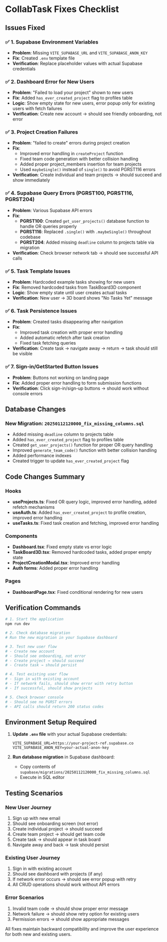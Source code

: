 # CollabTask Fixes Checklist

## Issues Fixed

### ✅ 1. Supabase Environment Variables
- **Problem**: Missing `VITE_SUPABASE_URL` and `VITE_SUPABASE_ANON_KEY`
- **Fix**: Created `.env` template file
- **Verification**: Replace placeholder values with actual Supabase credentials

### ✅ 2. Dashboard Error for New Users
- **Problem**: "Failed to load your project" shown to new users
- **Fix**: Added `has_ever_created_project` flag to profiles table
- **Logic**: Show empty state for new users, error popup only for existing users with fetch failures
- **Verification**: Create new account → should see friendly onboarding, not error

### ✅ 3. Project Creation Failures
- **Problem**: "failed to create" errors during project creation
- **Fix**: 
  - Improved error handling in `createProject` function
  - Fixed team code generation with better collision handling
  - Added proper project_members insertion for team projects
  - Used `maybeSingle()` instead of `single()` to avoid PGRST116 errors
- **Verification**: Create individual and team projects → should succeed and show immediately

### ✅ 4. Supabase Query Errors (PGRST100, PGRST116, PGRST204)
- **Problem**: Various Supabase API errors
- **Fix**:
  - **PGRST100**: Created `get_user_projects()` database function to handle OR queries properly
  - **PGRST116**: Replaced `.single()` with `.maybeSingle()` throughout codebase
  - **PGRST204**: Added missing `deadline` column to projects table via migration
- **Verification**: Check browser network tab → should see successful API calls

### ✅ 5. Task Template Issues
- **Problem**: Hardcoded example tasks showing for new users
- **Fix**: Removed hardcoded tasks from TaskBoard3D component
- **Logic**: Show empty state until user creates actual tasks
- **Verification**: New user → 3D board shows "No Tasks Yet" message

### ✅ 6. Task Persistence Issues
- **Problem**: Created tasks disappearing after navigation
- **Fix**: 
  - Improved task creation with proper error handling
  - Added automatic refetch after task creation
  - Fixed task fetching queries
- **Verification**: Create task → navigate away → return → task should still be visible

### ✅ 7. Sign-in/GetStarted Button Issues
- **Problem**: Buttons not working on landing page
- **Fix**: Added proper error handling to form submission functions
- **Verification**: Click sign-in/sign-up buttons → should work without console errors

## Database Changes

### New Migration: `20250112120000_fix_missing_columns.sql`
- Added missing `deadline` column to projects table
- Added `has_ever_created_project` flag to profiles table
- Created `get_user_projects()` function for proper OR query handling
- Improved `generate_team_code()` function with better collision handling
- Added performance indexes
- Created trigger to update `has_ever_created_project` flag

## Code Changes Summary

### Hooks
- **useProjects.ts**: Fixed OR query logic, improved error handling, added refetch mechanisms
- **useAuth.ts**: Added `has_ever_created_project` to profile creation, improved error handling
- **useTasks.ts**: Fixed task creation and fetching, improved error handling

### Components
- **Dashboard.tsx**: Fixed empty state vs error logic
- **TaskBoard3D.tsx**: Removed hardcoded tasks, added proper empty state
- **ProjectCreationModal.tsx**: Improved error handling
- **Auth forms**: Added proper error handling

### Pages
- **DashboardPage.tsx**: Fixed conditional rendering for new users

## Verification Commands

```bash
# 1. Start the application
npm run dev

# 2. Check database migration
# Run the new migration in your Supabase dashboard

# 3. Test new user flow
# - Create new account
# - Should see onboarding, not error
# - Create project → should succeed
# - Create task → should persist

# 4. Test existing user flow
# - Sign in with existing account
# - If network fails, should show error with retry button
# - If successful, should show projects

# 5. Check browser console
# - Should see no PGRST errors
# - API calls should return 200 status codes
```

## Environment Setup Required

1. **Update `.env` file** with your actual Supabase credentials:
   ```
   VITE_SUPABASE_URL=https://your-project-ref.supabase.co
   VITE_SUPABASE_ANON_KEY=your-actual-anon-key
   ```

2. **Run database migration** in Supabase dashboard:
   - Copy contents of `supabase/migrations/20250112120000_fix_missing_columns.sql`
   - Execute in SQL editor

## Testing Scenarios

### New User Journey
1. Sign up with new email
2. Should see onboarding screen (not error)
3. Create individual project → should succeed
4. Create team project → should get team code
5. Create task → should appear in task board
6. Navigate away and back → task should persist

### Existing User Journey
1. Sign in with existing account
2. Should see dashboard with projects (if any)
3. If network error occurs → should see error popup with retry
4. All CRUD operations should work without API errors

### Error Scenarios
1. Invalid team code → should show proper error message
2. Network failure → should show retry option for existing users
3. Permission errors → should show appropriate messages

All fixes maintain backward compatibility and improve the user experience for both new and existing users.